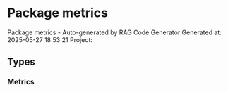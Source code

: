 # Package metrics

Package metrics - Auto-generated by RAG Code Generator
Generated at: 2025-05-27 18:53:21
Project:


## Types

### Metrics

